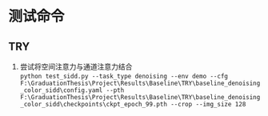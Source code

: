# 测试命令
## TRY
1. 尝试将空间注意力与通道注意力结合  
`python test_sidd.py --task_type denoising --env demo --cfg F:\GraduationThesis\Project\Results\Baseline\TRY\baseline_denoising_color_sidd\config.yaml --pth F:\GraduationThesis\Project\Results\Baseline\TRY\baseline_denoising_color_sidd\checkpoints\ckpt_epoch_99.pth --crop --img_size 128`